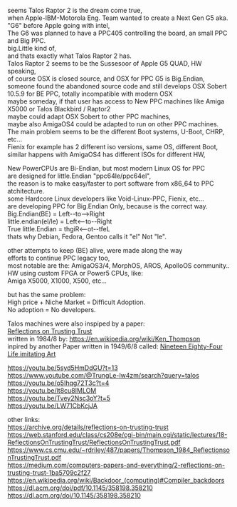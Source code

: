 seems Talos Raptor 2 is the dream come true, </br>
when Apple-IBM-Motorola Eng. Team wanted to create a Next Gen G5 aka. "G6" before Apple going with intel, </br>
The G6 was planned to have a PPC405 controlling the board, an small PPC and Big PPC. </br>
big.Little kind of, </br>
and thats exactly what Talos Raptor 2 has. </br>
Talos Raptor 2 seems to be the Sussesoor of Apple G5 QUAD, HW speaking,  </br>
of course OSX is closed source, and OSX for PPC G5 is Big.Endian,  </br>
someone found the abandoned source code and still develops OSX Sobert 10.5.9 for BE PPC, totally incompatible with modern OSX </br>
maybe someday, if that user has access to New PPC machines like Amiga X5000 or Talos Blackbird / Raptor2 </br>
maybe could adapt OSX Sobert to other PPC machines, </br>
maybe also AmigaOS4 could be adapted to run on other PPC machines. </br>
The main problem seems to be the different Boot systems, U-Boot, CHRP, etc... </br>
Fienix for example has 2 different iso versions, same OS, different Boot, </br>
similar happens with AmigaOS4 has different ISOs for different HW, </br>

New PowerCPUs are Bi-Endian, but most modern Linux OS for PPC </br>
are designed for little.Endian "ppc64le/ppc64el", </br>
the reason is to make easy/faster to port software from x86_64 to PPC atchitecture.  </br>
some Hardcore Linux developers like Void-Linux-PPC, Fienix, etc... </br>
are developing PPC for Big.Endian Only, because is the correct way. </br>
Big.Endian(BE) = Left--to-->Right </br>
little.endian(el/le) = Left<--to--Right </br>
True little.Endian = thgiR<--ot--tfeL </br>
thats why Debian, Fedora, Gentoo calls it "el" Not "le". </br> 

other attempts to keep (BE) alive, were made along the way </br>
efforts to continue PPC legacy too, </br>
most notable are the: AmigaOS3/4, MorphOS, AROS, ApolloOS community.. </br>
HW using custom FPGA or Power5 CPUs, like: </br>
Amiga X5000, X1000, X500, etc... </br>

but has the same problem: </br>
High price + Niche Market = Difficult Adoption.  </br>
No adoption = No developers. </br>

Talos machines were also inspiped by a paper:  </br>
[Reflections on Trusting Trust](https://github.com/pullmoll/trusttrust ) </br>
written in 1984/8 by: https://en.wikipedia.org/wiki/Ken_Thompson </br>
inpired by another Paper written in 1949/6/8 called: [Nineteen Eighty-Four](https://en.wikipedia.org/wiki/Nineteen_Eighty-Four) </br>
[Life imitating Art](https://en.wikipedia.org/wiki/Life_imitating_art) </br>

https://youtu.be/5syd5HmDdGU?t=13 </br>
https://www.youtube.com/@TrungLe-lw4zm/search?query=talos </br>
https://youtu.be/o5Ihqg72T3c?t=4 </br>
https://youtu.be/lt8cu8IMLOM </br>
https://youtu.be/Tvey2Nsc3oY?t=5 </br>
https://youtu.be/LW71CbKcjJA </br>

other links:  </br>
https://archive.org/details/reflections-on-trusting-trust </br>
https://web.stanford.edu/class/cs208e/cgi-bin/main.cgi/static/lectures/18-ReflectionsOnTrustingTrust/ReflectionsOnTrustingTrust.pdf </br>
https://www.cs.cmu.edu/~rdriley/487/papers/Thompson_1984_ReflectionsonTrustingTrust.pdf </br>
https://medium.com/computers-papers-and-everything/2-reflections-on-trusting-trust-1ba5709c2f27 </br>
https://en.wikipedia.org/wiki/Backdoor_(computing)#Compiler_backdoors </br>
https://dl.acm.org/doi/pdf/10.1145/358198.358210 </br>
https://dl.acm.org/doi/10.1145/358198.358210 </br>
